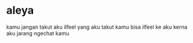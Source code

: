 # aleya
kamu jangan takut aku ilfeel yang aku takut kamu bisa ilfeel ke aku kerna aku jarang ngechat kamu
